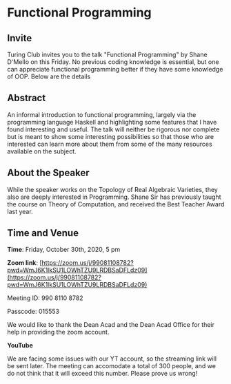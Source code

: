 # Functional Programming

## Invite

Turing Club invites you to the talk "Functional Programming" by Shane D'Mello on this Friday. No previous coding knowledge is essential, but one can appreciate functional programming better if they have some knowledge of OOP. Below are the details

## Abstract

An informal introduction to functional programming, largely via the programming language Haskell and highlighting some features that I have found interesting and useful. The talk will neither be rigorous nor complete but is meant to show some interesting possibilities so that those who are interested can learn more about them from some of the many resources available on the subject.

## About the Speaker

While the speaker works on the Topology of Real Algebraic Varieties, they also are deeply interested in  Programming. Shane Sir has previously taught the course on Theory of Computation, and received the Best Teacher Award last year.

## Time and Venue

**Time**: Friday, October 30th, 2020, 5 pm

**Zoom link**: [https://zoom.us/j/99081108782?pwd=WmJ6K1lkSU1LOWhTZU9LRDBSaDFLdz09](https://zoom.us/j/99081108782?pwd=WmJ6K1lkSU1LOWhTZU9LRDBSaDFLdz09)

Meeting ID: 990 8110 8782

Passcode: 015553

We would like to thank the Dean Acad and the Dean Acad Office for their help in providing the zoom account.

**YouTube**

We are facing some issues with our YT account, so the streaming link will be sent later. The meeting can accomodate a total of 300 people, and we do not think that it will exceed this number. Please prove us wrong!
